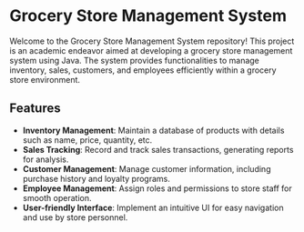 # Grocery Store Management System

Welcome to the Grocery Store Management System repository! This project is an academic endeavor aimed at developing a grocery store management system using Java. The system provides functionalities to manage inventory, sales, customers, and employees efficiently within a grocery store environment.

## Features

- **Inventory Management**: Maintain a database of products with details such as name, price, quantity, etc.
- **Sales Tracking**: Record and track sales transactions, generating reports for analysis.
- **Customer Management**: Manage customer information, including purchase history and loyalty programs.
- **Employee Management**: Assign roles and permissions to store staff for smooth operation.
- **User-friendly Interface**: Implement an intuitive UI for easy navigation and use by store personnel.
